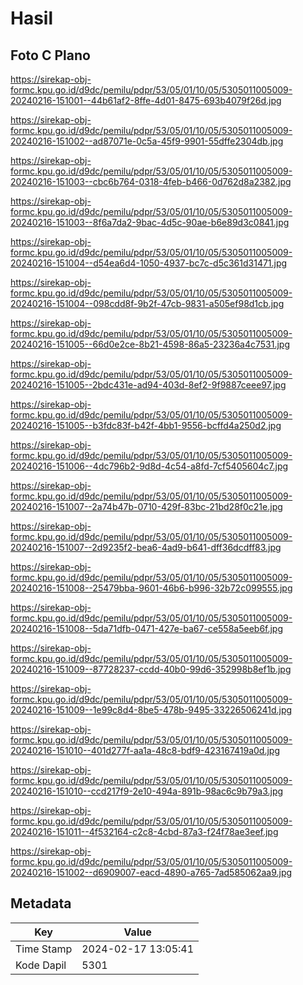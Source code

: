 # Hasil

## Foto C Plano

https://sirekap-obj-formc.kpu.go.id/d9dc/pemilu/pdpr/53/05/01/10/05/5305011005009-20240216-151001--44b61af2-8ffe-4d01-8475-693b4079f26d.jpg

https://sirekap-obj-formc.kpu.go.id/d9dc/pemilu/pdpr/53/05/01/10/05/5305011005009-20240216-151002--ad87071e-0c5a-45f9-9901-55dffe2304db.jpg

https://sirekap-obj-formc.kpu.go.id/d9dc/pemilu/pdpr/53/05/01/10/05/5305011005009-20240216-151003--cbc6b764-0318-4feb-b466-0d762d8a2382.jpg

https://sirekap-obj-formc.kpu.go.id/d9dc/pemilu/pdpr/53/05/01/10/05/5305011005009-20240216-151003--8f6a7da2-9bac-4d5c-90ae-b6e89d3c0841.jpg

https://sirekap-obj-formc.kpu.go.id/d9dc/pemilu/pdpr/53/05/01/10/05/5305011005009-20240216-151004--d54ea6d4-1050-4937-bc7c-d5c361d31471.jpg

https://sirekap-obj-formc.kpu.go.id/d9dc/pemilu/pdpr/53/05/01/10/05/5305011005009-20240216-151004--098cdd8f-9b2f-47cb-9831-a505ef98d1cb.jpg

https://sirekap-obj-formc.kpu.go.id/d9dc/pemilu/pdpr/53/05/01/10/05/5305011005009-20240216-151005--66d0e2ce-8b21-4598-86a5-23236a4c7531.jpg

https://sirekap-obj-formc.kpu.go.id/d9dc/pemilu/pdpr/53/05/01/10/05/5305011005009-20240216-151005--2bdc431e-ad94-403d-8ef2-9f9887ceee97.jpg

https://sirekap-obj-formc.kpu.go.id/d9dc/pemilu/pdpr/53/05/01/10/05/5305011005009-20240216-151005--b3fdc83f-b42f-4bb1-9556-bcffd4a250d2.jpg

https://sirekap-obj-formc.kpu.go.id/d9dc/pemilu/pdpr/53/05/01/10/05/5305011005009-20240216-151006--4dc796b2-9d8d-4c54-a8fd-7cf5405604c7.jpg

https://sirekap-obj-formc.kpu.go.id/d9dc/pemilu/pdpr/53/05/01/10/05/5305011005009-20240216-151007--2a74b47b-0710-429f-83bc-21bd28f0c21e.jpg

https://sirekap-obj-formc.kpu.go.id/d9dc/pemilu/pdpr/53/05/01/10/05/5305011005009-20240216-151007--2d9235f2-bea6-4ad9-b641-dff36dcdff83.jpg

https://sirekap-obj-formc.kpu.go.id/d9dc/pemilu/pdpr/53/05/01/10/05/5305011005009-20240216-151008--25479bba-9601-46b6-b996-32b72c099555.jpg

https://sirekap-obj-formc.kpu.go.id/d9dc/pemilu/pdpr/53/05/01/10/05/5305011005009-20240216-151008--5da71dfb-0471-427e-ba67-ce558a5eeb6f.jpg

https://sirekap-obj-formc.kpu.go.id/d9dc/pemilu/pdpr/53/05/01/10/05/5305011005009-20240216-151009--87728237-ccdd-40b0-99d6-352998b8ef1b.jpg

https://sirekap-obj-formc.kpu.go.id/d9dc/pemilu/pdpr/53/05/01/10/05/5305011005009-20240216-151009--1e99c8d4-8be5-478b-9495-33226506241d.jpg

https://sirekap-obj-formc.kpu.go.id/d9dc/pemilu/pdpr/53/05/01/10/05/5305011005009-20240216-151010--401d277f-aa1a-48c8-bdf9-423167419a0d.jpg

https://sirekap-obj-formc.kpu.go.id/d9dc/pemilu/pdpr/53/05/01/10/05/5305011005009-20240216-151010--ccd217f9-2e10-494a-891b-98ac6c9b79a3.jpg

https://sirekap-obj-formc.kpu.go.id/d9dc/pemilu/pdpr/53/05/01/10/05/5305011005009-20240216-151011--4f532164-c2c8-4cbd-87a3-f24f78ae3eef.jpg

https://sirekap-obj-formc.kpu.go.id/d9dc/pemilu/pdpr/53/05/01/10/05/5305011005009-20240216-151002--d6909007-eacd-4890-a765-7ad585062aa9.jpg


## Metadata

| Key        | Value               |
| ---------- | ------------------- |
| Time Stamp | 2024-02-17 13:05:41 |
| Kode Dapil | 5301                |



